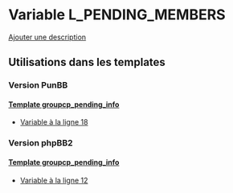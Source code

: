 # Variable L_PENDING_MEMBERS
[Ajouter une description](https://fa-tvars.appspot.com/var/L_PENDING_MEMBERS)

## Utilisations dans les templates

### Version PunBB

#### [Template groupcp_pending_info](punbb/groupcp_pending_info.md)
* [Variable &agrave; la ligne 18](../punbb/groupcp_pending_info.tpl#L18)

### Version phpBB2

#### [Template groupcp_pending_info](subsilver/groupcp_pending_info.md)
* [Variable &agrave; la ligne 12](../subsilver/groupcp_pending_info.tpl#L12)